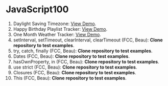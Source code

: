 # JavaScript100

1. Daylight Saving Timezone: [View Demo](https://youthful-babbage-d4ff30.netlify.com/).
2. Happy Birthday Playlist Tracker: [View Demo](https://condescending-swirles-147ee5.netlify.com/).
3. One Month Weather Tracker: [View Demo](https://condescending-kalam-7ab617.netlify.com/).
4. setInterval, setTimeout, clearInterval, clearTimeout (FCC, Beau): **Clone repository to test examples**.
5. try, catch, finally (FCC, Beau): **Clone repository to test examples**.
6. Dates (FCC, Beau): **Clone repository to test examples**.
7. hasOwnProperty, in (FCC, Beau): **Clone repository to test examples**.
8. use strict (FCC, Beau): **Clone repository to test examples**.
9. Closures (FCC, Beau): **Clone repository to test examples**.
10. This (FCC, Beau): **Clone repository to test examples**.
